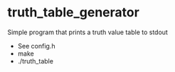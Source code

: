 # truth_table_generator

Simple program that prints a truth value table to stdout

* See config.h
* make
* ./truth_table